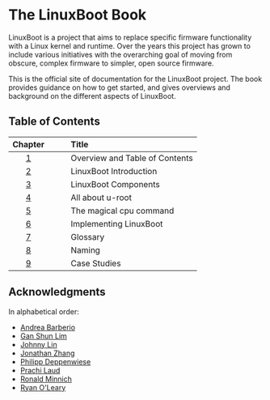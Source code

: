 # The LinuxBoot Book

LinuxBoot is a project that aims to replace specific firmware functionality with
a Linux kernel and runtime. Over the years this project has grown to include 
various initiatives with the overarching goal of moving from obscure, complex 
firmware to simpler, open source firmware. 

This is the official site of documentation for the LinuxBoot project. The book 
provides guidance on how to get started, and gives overviews and 
background on the different aspects of LinuxBoot.

## Table of Contents

|Chapter|&emsp; &emsp;Title|
|:-----:|:--------------|
| [1](README.md)|&emsp; &emsp;Overview and Table of Contents|
| [2](intro/README.md)|&emsp; &emsp;LinuxBoot Introduction|
| [3](components/README.md)|&emsp; &emsp;LinuxBoot Components|
| [4](u-root/README.md)|&emsp; &emsp;All about u-root|
| [5](cpu/README.md)|&emsp; &emsp;The magical cpu command|
| [6](implementation/README.md)|&emsp; &emsp;Implementing LinuxBoot|
| [7](glossary/README.md)|&emsp; &emsp;Glossary|
| [8](naming/README.md) |&emsp; &emsp;Naming|
| [9](case_studies/README.md)|&emsp; &emsp;Case Studies|

## Acknowledgments

In alphabetical order:

* [Andrea Barberio](https://github.com/insomniacslk)
* [Gan Shun Lim](https://github.com/ganshun)
* [Johnny Lin](https://github.com/johnnylinwiwynn)
* [Jonathan Zhang](https://github.com/jonzhang-fb)
* [Philipp Deppenwiese](https://github.com/zaolin)
* [Prachi Laud](https://github.com/pallaud)
* [Ronald Minnich](https://github.com/rminnich)
* [Ryan O'Leary](https://github.com/rjoleary)
